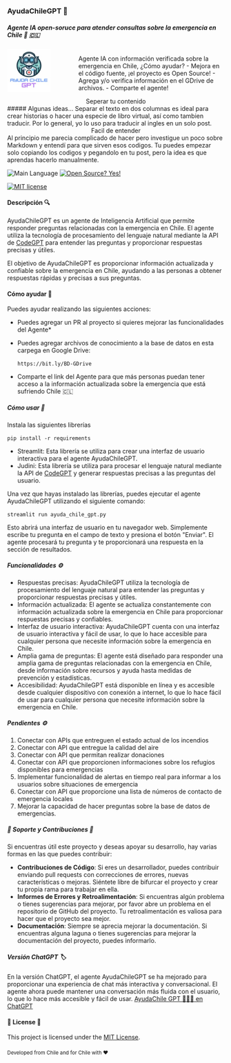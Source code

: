 ### AyudaChileGPT 🤖
##### Agente IA open-soruce para atender consultas sobre la emergencia en Chile 🚨 🇨🇱
<!--
<img width="977" alt="Captura de pantalla 2024-02-04 a las 08 36 41" src="https://github.com/davila7/AyudaChileGPT/assets/6216945/16cdfa24-6cd9-41df-821a-66a34bd874ad">
-->
<!--
| ![Logo](/assets/logo_v2_square.jpg) | Agente IA con información verificada sobre la emergencia en Chile, ¿Cómo ayudar?
  - Mejora en el código fuente, ¡el proyecto es Open Source!
  - Agrega y/o verifica información en el GDrive de archivos.
  - Comparte el agente! |
-->

<div style="display: flex;">
    <div style="width: 30%;">
        <img src="/assets/logo_v2_square.jpg" alt="Logo" width="100" height="100" />
    </div>
    <div style="width: 70%; padding-left: 20px;">
        <p>Agente IA con información verificada sobre la emergencia en Chile, ¿Cómo ayudar?
        - Mejora en el código fuente, ¡el proyecto es Open Source!
        - Agrega y/o verifica información en el GDrive de archivos.
        - Comparte el agente!</p>
    </div>
</div>

<div class="pull-left">

<center>Seperar tu contenido </center>
##### Algunas ideas...
Separar el texto en dos columnas es ideal para crear historias o hacer una especie de libro virtual, así como tambien traducir. Por lo general, yo lo uso para traducir al ingles en un solo post.
</div>

<center>Facil de entender</center>
Al principio me parecia complicado de hacer pero investigue un poco sobre Markdown y entendí para que sirven esos codigos.
Tu puedes empezar solo copiando los codigos y pegandolo en tu post, pero la idea es que aprendas hacerlo manualmente.
</div>
</div>





<!-- 
![Version](https://img.shields.io/github/release/felipealfonsog/TermPDFViewer.svg?style=flat&color=blue)
-->
![Main Language](https://img.shields.io/github/languages/top/davila7/AyudaChileGPT.svg?style=flat&color=blue)
[![Open Source? Yes!](https://badgen.net/badge/Open%20Source%20%3F/Yes%21/blue?icon=github)](https://github.com/Naereen/badges/)

[![MIT license](https://img.shields.io/badge/License-MIT-blue.svg)](https://lbesson.mit-license.org/)

#### Descripción 🔍

AyudaChileGPT es un agente de Inteligencia Artificial que permite responder preguntas relacionadas con la emergencia en Chile. El agente utiliza la tecnología de procesamiento del lenguaje natural mediante la API de 
[CodeGPT](https://developers.codegpt.co) para entender las preguntas y proporcionar respuestas precisas y útiles.

El objetivo de AyudaChileGPT es proporcionar información actualizada y confiable sobre la emergencia en Chile, ayudando a las personas a obtener respuestas rápidas y precisas a sus preguntas.


#### Cómo ayudar 🚀
Puedes ayudar realizando las siguientes acciones:

- Puedes agregar un PR al proyecto si quieres mejorar las funcionalidades del Agente* 
- Puedes agregar archivos de conocimiento a la base de datos en esta carpega en Google Drive:
  
  ```
  https://bit.ly/BD-GDrive
  ```
  
- Comparte el link del Agente para que más personas puedan tener acceso a la información actualizada sobre la emergencia que está sufriendo Chile 🇨🇱

##### Cómo usar 🤔

Instala las siguientes librerías
```
pip install -r requirements
```

- Streamlit: Esta librería se utiliza para crear una interfaz de usuario interactiva para el agente AyudaChileGPT.
- Judini: Esta librería se utiliza para procesar el lenguaje natural mediante la API de [CodeGPT](https://developers.codegpt.co) y generar respuestas precisas a las preguntas del usuario.

Una vez que hayas instalado las librerías, puedes ejecutar el agente AyudaChileGPT utilizando el siguiente comando:

```
streamlit run ayuda_chile_gpt.py
```

Esto abrirá una interfaz de usuario en tu navegador web. Simplemente escribe tu pregunta en el campo de texto y presiona el botón "Enviar". El agente procesará tu pregunta y te proporcionará una respuesta en la sección de resultados.

##### Funcionalidades ⚙️

- Respuestas precisas: AyudaChileGPT utiliza la tecnología de procesamiento del lenguaje natural para entender las preguntas y proporcionar respuestas precisas y útiles.
- Información actualizada: El agente se actualiza constantemente con información actualizada sobre la emergencia en Chile para proporcionar respuestas precisas y confiables.
- Interfaz de usuario interactiva: AyudaChileGPT cuenta con una interfaz de usuario interactiva y fácil de usar, lo que lo hace accesible para cualquier persona que necesite información sobre la emergencia en Chile.
- Amplia gama de preguntas: El agente está diseñado para responder una amplia gama de preguntas relacionadas con la emergencia en Chile, desde información sobre recursos y ayuda hasta medidas de prevención y estadísticas.
- Accesibilidad: AyudaChileGPT está disponible en línea y es accesible desde cualquier dispositivo con conexión a internet, lo que lo hace fácil de usar para cualquier persona que necesite información sobre la emergencia en Chile.

##### Pendientes ⚙️

1. Conectar con APIs que entreguen el estado actual de los incendios
2. Conectar con API que entregue la calidad del aire
3. Conectar con API que permitan realizar donaciones
4. Conectar con API que proporcionen informaciones sobre los refugios disponibles para emergencias
5. Implementar funcionalidad de alertas en tiempo real para informar a los usuarios sobre situaciones de emergencia
6. Conectar con API que proporcione una lista de números de contacto de emergencia locales
7. Mejorar la capacidad de hacer preguntas sobre la base de datos de emergencias.

##### 🤝 Soporte y Contribuciones 🤝

Si encuentras útil este proyecto y deseas apoyar su desarrollo, hay varias formas en las que puedes contribuir:

- **Contribuciones de Código**: Si eres un desarrollador, puedes contribuir enviando pull requests con correcciones de errores, nuevas características o mejoras. Siéntete libre de bifurcar el proyecto y crear tu propia rama para trabajar en ella.
- **Informes de Errores y Retroalimentación**: Si encuentras algún problema o tienes sugerencias para mejorar, por favor abre un problema en el repositorio de GitHub del proyecto. Tu retroalimentación es valiosa para hacer que el proyecto sea mejor.
- **Documentación**: Siempre se aprecia mejorar la documentación. Si encuentras alguna laguna o tienes sugerencias para mejorar la documentación del proyecto, puedes informarlo.

##### Versión ChatGPT 🏷️
En la versión ChatGPT, el agente AyudaChileGPT se ha mejorado para proporcionar una experiencia de chat más interactiva y conversacional. El agente ahora puede mantener una conversación más fluida con el usuario, lo que lo hace más accesible y fácil de usar.
[AyudaChile GPT 🤖🇨🇱 en ChatGPT](https://chat.openai.com/g/g-G3TvxWdjN-ayudachile-gpt)


#### 📄 License 📄

This project is licensed under the [MIT License](LICENSE).

<sub>Developed from Chile and for Chile with :heart:</sub>

